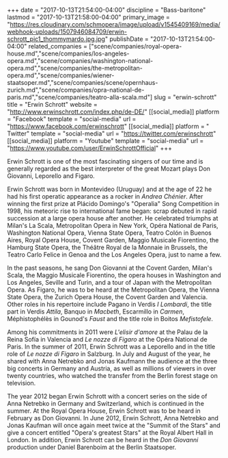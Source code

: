 +++
date = "2017-10-13T21:54:00-04:00"
discipline = "Bass-baritone"
lastmod = "2017-10-13T21:58:00-04:00"
primary_image = "https://res.cloudinary.com/schmopera/image/upload/v1545409169/media/webhook-uploads/1507946084709/erwin-schrott_pic1_thommymardo.jpg.jpg"
publishDate = "2017-10-13T21:54:00-04:00"
related_companies = ["scene/companies/royal-opera-house.md","scene/companies/los-angeles-opera.md","scene/companies/washington-national-opera.md","scene/companies/the-metropolitan-opera.md","scene/companies/wiener-staatsoper.md","scene/companies/scene/opernhaus-zurich.md","scene/companies/opra-national-de-paris.md","scene/companies/teatro-alla-scala.md"]
slug = "erwin-schrott"
title = "Erwin Schrott"
website = "http://www.erwinschrott.com/index.php/de-DE/"
[[social_media]]
platform = "Facebook"
template = "social-media"
url = "https://www.facebook.com/erwinschrott"
[[social_media]]
platform = " Twitter"
template = "social-media"
url = "https://twitter.com/erwinschrott"
[[social_media]]
platform = "Youtube"
template = "social-media"
url = "https://www.youtube.com/user/ErwinSchrottOfficial"
+++

Erwin Schrott is one of the most fascinating singers of our time and is generally regarded as the best interpreter of the great Mozart plays Don Giovanni, Leporello and Figaro.

Erwin Schrott was born in Montevideo (Uruguay) and at the age of 22 he had his first operatic appearance as a rocker in *Andrea Chénier*. After winning the first prize at Plácido Domingo's "Operalia" Song Competition in 1998, his meteoric rise to international fame began: scrap debuted in rapid succession at a large opera house after another. He celebrated triumphs at Milan's La Scala, Metropolitan Opera in New York, Opéra National de Paris, Washington National Opera, Vienna State Opera, Teatro Colón in Buenos Aires, Royal Opera House, Covent Garden, Maggio Musicale Fiorentino, the Hamburg State Opera, the Théâtre Royal de la Monnaie in Brussels, the Teatro Carlo Felice in Genoa and the Los Angeles Opera, just to name a few.

In the past seasons, he sang Don Giovanni at the Covent Garden, Milan's Scala, the Maggio Musicale Fiorentino, the opera houses in Washington and Los Angeles, Seville and Turin, and a tour of Japan with the Metropolitan Opera. As Figaro, he was to be heard at the Metropolitan Opera, the Vienna State Opera, the Zurich Opera House, the Covent Garden and Valencia. Other roles in his repertoire include Pagano in Verdis *I Lombardi*, the title part in Verdis *Attila*, Banquo in *Macbeth*, Escarmillo in *Carmen*, Méphistophélès in Gounod's *Faust* and the title role in Boitos *Mefistofele*.

Among his commitments in 2011 were *L'elisir d'amore* at the Palau de la Reina Sofía in Valencia and *Le nozze di Figaro* at the Opéra National de Paris. In the summer of 2011, Erwin Schrott was a Leporello and in the title role of *Le nozze di Figaro* in Salzburg. In July and August of the year, he shared with Anna Netrebko and Jonas Kaufmann the audience at the three big concerts in Germany and Austria, as well as millions of viewers in over twenty countries, who watched the transfer from the Berlin forest stage on television.

The year 2012 began Erwin Schrott with a concert series on the side of Anna Netrebko in Germany and Switzerland, which is continued in the summer. At the Royal Opera House, Erwin Schrott was to be heard in February as Don Giovanni. In June 2012, Erwin Schrott, Anna Netrebko and Jonas Kaufman will once again meet twice at the "Summit of the Stars" and give a concert entitled "Opera's greatest Stars" at the Royal Albert Hall in London. In addition, Erwin Schrott can be heard in the *Don Giovanni* production under Daniel Barenboim at the Berlin Staatsoper.

